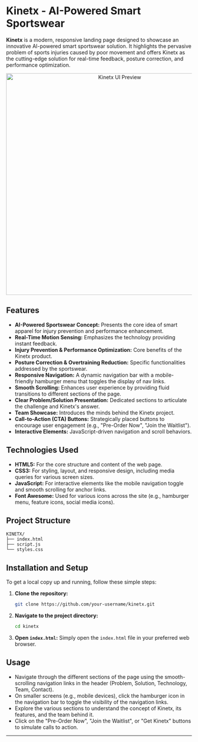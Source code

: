 # Kinetx - AI-Powered Smart Sportswear

**Kinetx** is a modern, responsive landing page designed to showcase an innovative AI-powered smart sportswear solution. It highlights the pervasive problem of sports injuries caused by poor movement and offers Kinetx as the cutting-edge solution for real-time feedback, posture correction, and performance optimization.

<p align="center">
  <img src="https://github.com/user-attachments/assets/3bdcd3e9-73ac-4ed1-aaa5-cf6d88f7cfa7" alt="Kinetx UI Preview" width="600" />
</p>

## Features

- **AI-Powered Sportswear Concept:** Presents the core idea of smart apparel for injury prevention and performance enhancement.
- **Real-Time Motion Sensing:** Emphasizes the technology providing instant feedback.
- **Injury Prevention & Performance Optimization:** Core benefits of the Kinetx product.
- **Posture Correction & Overtraining Reduction:** Specific functionalities addressed by the sportswear.
- **Responsive Navigation:** A dynamic navigation bar with a mobile-friendly hamburger menu that toggles the display of nav links.
- **Smooth Scrolling:** Enhances user experience by providing fluid transitions to different sections of the page.
- **Clear Problem/Solution Presentation:** Dedicated sections to articulate the challenge and Kinetx's answer.
- **Team Showcase:** Introduces the minds behind the Kinetx project.
- **Call-to-Action (CTA) Buttons:** Strategically placed buttons to encourage user engagement (e.g., "Pre-Order Now", "Join the Waitlist").
- **Interactive Elements:** JavaScript-driven navigation and scroll behaviors.

## Technologies Used

- **HTML5:** For the core structure and content of the web page.
- **CSS3:** For styling, layout, and responsive design, including media queries for various screen sizes.
- **JavaScript:** For interactive elements like the mobile navigation toggle and smooth scrolling for anchor links.
- **Font Awesome:** Used for various icons across the site (e.g., hamburger menu, feature icons, social media icons).

## Project Structure

```
KINETX/
├── index.html
├── script.js
└── styles.css
```

## Installation and Setup

To get a local copy up and running, follow these simple steps:

1. **Clone the repository:**
   ```bash
   git clone https://github.com/your-username/kinetx.git
   ```

2. **Navigate to the project directory:**
   ```bash
   cd kinetx
   ```

3. **Open `index.html`:**
   Simply open the `index.html` file in your preferred web browser.

## Usage

- Navigate through the different sections of the page using the smooth-scrolling navigation links in the header (Problem, Solution, Technology, Team, Contact).
- On smaller screens (e.g., mobile devices), click the hamburger icon in the navigation bar to toggle the visibility of the navigation links.
- Explore the various sections to understand the concept of Kinetx, its features, and the team behind it.
- Click on the "Pre-Order Now", "Join the Waitlist", or "Get Kinetx" buttons to simulate calls to action.

---
